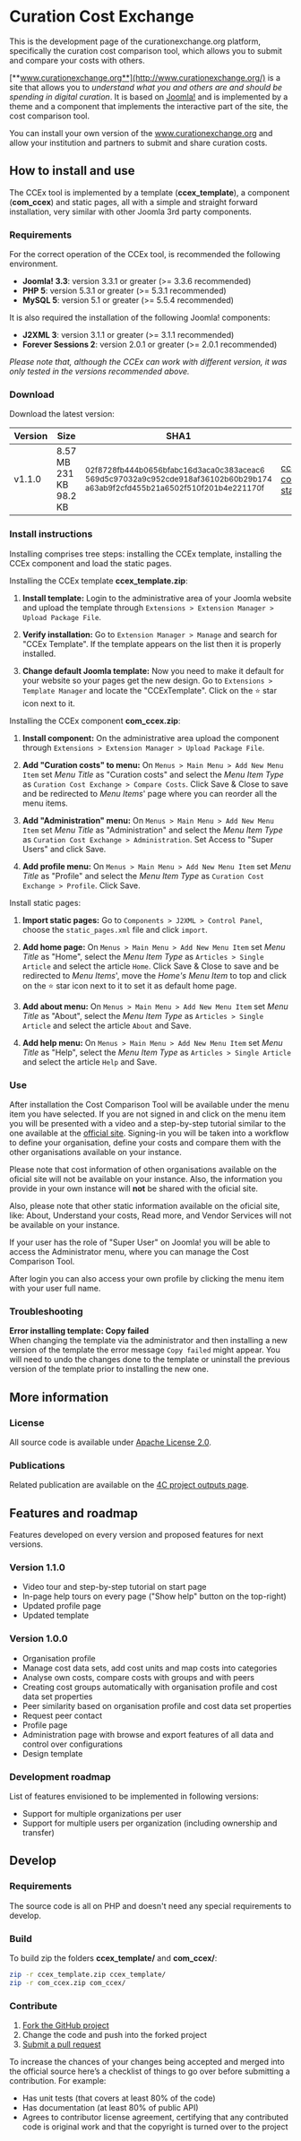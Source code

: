 Curation Cost Exchange
====

This is the development page of the curationexchange.org platform, specifically the curation cost comparison tool, which allows you to submit and compare your costs with others.

[**www.curationexchange.org**](http://www.curationexchange.org/) is a site that allows you to *understand what you and others are and should be spending in digital curation*. It is based on [Joomla!](http://www.joomla.org/) and is implemented by a theme and a component that implements the interactive part of the site, the cost comparison tool.

You can install your own version of the www.curationexchange.org and allow your institution and partners to submit and share curation costs.

## How to install and use

The CCEx tool is implemented by a template (**ccex_template**), a component (**com_ccex**) and static pages, all with a simple and straight forward installation, very similar with other Joomla 3rd party components.

### Requirements

For the correct operation of the CCEx tool, is recommended the following environment.

* **Joomla! 3.3**: version 3.3.1 or greater (>= 3.3.6 recommended)
* **PHP 5**: version 5.3.1 or greater (>= 5.3.1 recommended)
* **MySQL 5**: version 5.1 or greater (>= 5.5.4 recommended)
 
It is also required the installation of the following Joomla! components:

* **J2XML 3**: version 3.1.1 or greater (>= 3.1.1 recommended)
* **Forever Sessions 2**: version 2.0.1 or greater (>= 2.0.1 recommended) 

*Please note that, although the CCEx can work with different version, it was only tested in the versions recommended above.*

### Download

Download the latest version:

| Version | Size   | SHA1                                                    | Download             |
|---------|--------|---------------------------------------------------------|----------------------|
| v1.1.0  | 8.57 MB<br>231 KB<br>98.2 KB | <sub>02f8728fb444b0656bfabc16d3aca0c383aceac6</sub><br><sub>569d5c97032a9c952cde918af36102b60b29b174</sub><br><sub>a63ab9f2cfd455b21a6502f510f201b4e221170f</sub> |[ccex_template.zip](https://github.com/4cproject/ccex/releases/download/v1.1.0/ccex_template.zip)<br>[com_ccex.zip](https://github.com/4cproject/ccex/releases/download/v1.1.0/com_ccex.zip)<br>[static_pages.xml](https://github.com/4cproject/ccex/releases/download/v1.1.0/static_pages.xml)|

### Install instructions
Installing comprises tree steps: installing the CCEx template, installing the CCEx component and load the static pages.

Installing the CCEx template **ccex_template.zip**:

 1. **Install template:** Login to the administrative area of your Joomla website and upload the template through `Extensions > Extension Manager > Upload Package File`.

 2. **Verify installation:** Go to `Extension Manager > Manage` and search for "CCEx Template". If the template appears on the list then it is properly installed.

 3. **Change default Joomla template:** Now you need to make it default for your website so your pages get the new design. Go to `Extensions > Template Manager` and locate the "CCExTemplate". Click on the :star: star icon next to it.  

Installing the CCEx component  **com_ccex.zip**:

1. **Install component:** On the administrative area upload the component through `Extensions > Extension Manager > Upload Package File`.

2. **Add "Curation costs" to menu:**  On  `Menus > Main Menu > Add New Menu Item` set *Menu Title* as "Curation costs" and select the *Menu Item Type* as `Curation Cost Exchange > Compare Costs`. Click Save & Close to save and be redirected to *Menu Items*' page where you can reorder all the menu items.

3. **Add "Administration" menu:** On `Menus > Main Menu > Add New Menu Item` set *Menu Title* as "Administration" and select the *Menu Item Type* as `Curation Cost Exchange > Administration`. Set Access to "Super Users" and click Save.

4. **Add profile menu:** On `Menus > Main Menu > Add New Menu Item` set *Menu Title* as "Profile" and select the *Menu Item Type* as `Curation Cost Exchange > Profile`. Click Save.

Install static pages:

1. **Import static pages:** Go to `Components > J2XML > Control Panel`, choose the `static_pages.xml` file and click `import`.

2. **Add home page:** On  `Menus > Main Menu > Add New Menu Item` set *Menu Title* as "Home", select the *Menu Item Type* as `Articles > Single Article` and select the article `Home`. Click Save & Close to save and be redirected to *Menu Items*', move the *Home's Menu Item* to top and click on the :star: star icon next to it to set it as default home page.

3. **Add about menu:** On  `Menus > Main Menu > Add New Menu Item` set *Menu Title* as "About", select the *Menu Item Type* as `Articles > Single Article` and select the article `About` and Save.

4. **Add help menu:** On  `Menus > Main Menu > Add New Menu Item` set *Menu Title* as "Help", select the *Menu Item Type* as `Articles > Single Article` and select the article `Help` and Save.

### Use
After installation the Cost Comparison Tool will be available under the menu item you have selected. If you are not signed in and click on the menu item you will be presented with a video and a step-by-step tutorial similar to the one available at the [official site](http://www.curationexchange.org/compare-costs?view=comparecosts&layout=tour). Signing-in you will be taken into a workflow to define your organisation, define your costs and compare them with the other organisations available on your instance.

Please note that cost information of othen organisations available on the oficial site will not be available on your instance. Also, the information you provide in your own instance will **not** be shared with the oficial site.

Also, please note that other static information available on the oficial site, like: About, Understand your costs, Read more, and Vendor Services will not be available on your instance.

If your user has the role of "Super User" on Joomla! you will be able to access the Administrator menu, where you can manage the Cost Comparison Tool.

After login you can also access your own profile by clicking the menu item with your user full name.

### Troubleshooting

**Error installing template: Copy failed**<br>
When changing the template via the administrator and then installing a new version of the template the error message `Copy failed` might appear. You will need to undo the changes done to the template or uninstall the previous version of the template prior to installing the new one.

## More information

### License
All source code is available under [Apache License 2.0](http://www.apache.org/licenses/LICENSE-2.0).

### Publications
Related publication are available on the [4C project outputs page](http://www.curationexchange.org/read-more/67-4c-project-outputs).

## Features and roadmap
Features developed on every version and proposed features for next versions.

### Version 1.1.0
* Video tour and step-by-step tutorial on start page
* In-page help tours on every page ("Show help" button on the top-right)
* Updated profile page
* Updated template

### Version 1.0.0
* Organisation profile
* Manage cost data sets, add cost units and map costs into categories
* Analyse own costs, compare costs with groups and with peers
* Creating cost groups automatically with organisation profile and cost data set properties
* Peer similarity based on organisation profile and cost data set properties
* Request peer contact
* Profile page
* Administration page with browse and export features of all data and control over configurations
* Design template

### Development roadmap
List of features envisioned to be implemented in following versions:
* Support for multiple organizations per user
* Support for multiple users per organization (including ownership and transfer)

## Develop

### Requirements

The source code is all on PHP and doesn't need any special requirements to develop.

### Build

To build zip the folders **ccex_template/** and **com_ccex/**:
```bash
zip -r ccex_template.zip ccex_template/
zip -r com_ccex.zip com_ccex/
```

### Contribute
1. [Fork the GitHub project](https://help.github.com/articles/fork-a-repo)
2. Change the code and push into the forked project
3. [Submit a pull request](https://help.github.com/articles/using-pull-requests)

To increase the chances of your changes being accepted and merged into the official source here’s a checklist of things to go over before submitting a contribution. For example:
* Has unit tests (that covers at least 80% of the code)
* Has documentation (at least 80% of public API)
* Agrees to contributor license agreement, certifying that any contributed code is original work and that the copyright is turned over to the project
